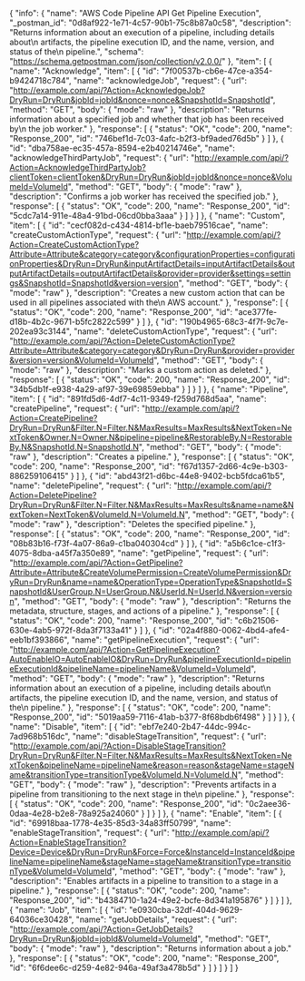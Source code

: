 {
  "info": {
    "name": "AWS Code Pipeline API Get Pipeline Execution",
    "_postman_id": "0d8af922-1e71-4c57-90b1-75c8b87a0c58",
    "description": "Returns information about an execution of a pipeline, including details about\n            artifacts, the pipeline execution ID, and the name, version, and status of the\n            pipeline.",
    "schema": "https://schema.getpostman.com/json/collection/v2.0.0/"
  },
  "item": [
    {
      "name": "Acknowledge",
      "item": [
        {
          "id": "7f00537b-cb6e-47ce-a354-b9424718c784",
          "name": "acknowledgeJob",
          "request": {
            "url": "http://example.com/api/?Action=AcknowledgeJob?DryRun=DryRun&jobId=jobId&nonce=nonce&SnapshotId=SnapshotId",
            "method": "GET",
            "body": {
              "mode": "raw"
            },
            "description": "Returns information about a specified job and whether that job has been received by\n            the job worker."
          },
          "response": [
            {
              "status": "OK",
              "code": 200,
              "name": "Response_200",
              "id": "746bef1d-7c03-4afc-b2f3-bf9aded76d5b"
            }
          ]
        },
        {
          "id": "dba758ae-ec35-457a-8594-e2b40214746e",
          "name": "acknowledgeThirdPartyJob",
          "request": {
            "url": "http://example.com/api/?Action=AcknowledgeThirdPartyJob?clientToken=clientToken&DryRun=DryRun&jobId=jobId&nonce=nonce&VolumeId=VolumeId",
            "method": "GET",
            "body": {
              "mode": "raw"
            },
            "description": "Confirms a job worker has received the specified job."
          },
          "response": [
            {
              "status": "OK",
              "code": 200,
              "name": "Response_200",
              "id": "5cdc7a14-911e-48a4-91bd-06cd0bba3aaa"
            }
          ]
        }
      ]
    },
    {
      "name": "Custom",
      "item": [
        {
          "id": "cecf082d-c434-4814-bf1e-baeb79516cae",
          "name": "createCustomActionType",
          "request": {
            "url": "http://example.com/api/?Action=CreateCustomActionType?Attribute=Attribute&category=category&configurationProperties=configurationProperties&DryRun=DryRun&inputArtifactDetails=inputArtifactDetails&outputArtifactDetails=outputArtifactDetails&provider=provider&settings=settings&SnapshotId=SnapshotId&version=version",
            "method": "GET",
            "body": {
              "mode": "raw"
            },
            "description": "Creates a new custom action that can be used in all pipelines associated with the\n            AWS account."
          },
          "response": [
            {
              "status": "OK",
              "code": 200,
              "name": "Response_200",
              "id": "ace377fe-d18b-4b2c-9671-b5fc2822c599"
            }
          ]
        },
        {
          "id": "190b4965-68c3-4f7f-9c7e-202ea93c3144",
          "name": "deleteCustomActionType",
          "request": {
            "url": "http://example.com/api/?Action=DeleteCustomActionType?Attribute=Attribute&category=category&DryRun=DryRun&provider=provider&version=version&VolumeId=VolumeId",
            "method": "GET",
            "body": {
              "mode": "raw"
            },
            "description": "Marks a custom action as deleted."
          },
          "response": [
            {
              "status": "OK",
              "code": 200,
              "name": "Response_200",
              "id": "34b5db1f-e938-4a29-af97-39e69859ebba"
            }
          ]
        }
      ]
    },
    {
      "name": "Pipeline",
      "item": [
        {
          "id": "891fd5d6-4df7-4c11-9349-f259d768d5aa",
          "name": "createPipeline",
          "request": {
            "url": "http://example.com/api/?Action=CreatePipeline?DryRun=DryRun&Filter.N=Filter.N&MaxResults=MaxResults&NextToken=NextToken&Owner.N=Owner.N&pipeline=pipeline&RestorableBy.N=RestorableBy.N&SnapshotId.N=SnapshotId.N",
            "method": "GET",
            "body": {
              "mode": "raw"
            },
            "description": "Creates a pipeline."
          },
          "response": [
            {
              "status": "OK",
              "code": 200,
              "name": "Response_200",
              "id": "f67d1357-2d66-4c9e-b303-886259106415"
            }
          ]
        },
        {
          "id": "abd43f21-d6bc-44e8-9402-bcb5fdca61b5",
          "name": "deletePipeline",
          "request": {
            "url": "http://example.com/api/?Action=DeletePipeline?DryRun=DryRun&Filter.N=Filter.N&MaxResults=MaxResults&name=name&NextToken=NextToken&VolumeId.N=VolumeId.N",
            "method": "GET",
            "body": {
              "mode": "raw"
            },
            "description": "Deletes the specified pipeline."
          },
          "response": [
            {
              "status": "OK",
              "code": 200,
              "name": "Response_200",
              "id": "08b83b16-f73f-4a07-86a9-c1ba040304cd"
            }
          ]
        },
        {
          "id": "a5b6c1ce-c1f3-4075-8dba-a45f7a350e89",
          "name": "getPipeline",
          "request": {
            "url": "http://example.com/api/?Action=GetPipeline?Attribute=Attribute&CreateVolumePermission=CreateVolumePermission&DryRun=DryRun&name=name&OperationType=OperationType&SnapshotId=SnapshotId&UserGroup.N=UserGroup.N&UserId.N=UserId.N&version=version",
            "method": "GET",
            "body": {
              "mode": "raw"
            },
            "description": "Returns the metadata, structure, stages, and actions of a pipeline."
          },
          "response": [
            {
              "status": "OK",
              "code": 200,
              "name": "Response_200",
              "id": "c6b21506-630e-4ab5-972f-8da3f7133a41"
            }
          ]
        },
        {
          "id": "02a4f880-0062-4bd4-afe4-eeb1bf393866",
          "name": "getPipelineExecution",
          "request": {
            "url": "http://example.com/api/?Action=GetPipelineExecution?AutoEnableIO=AutoEnableIO&DryRun=DryRun&pipelineExecutionId=pipelineExecutionId&pipelineName=pipelineName&VolumeId=VolumeId",
            "method": "GET",
            "body": {
              "mode": "raw"
            },
            "description": "Returns information about an execution of a pipeline, including details about\n            artifacts, the pipeline execution ID, and the name, version, and status of the\n            pipeline."
          },
          "response": [
            {
              "status": "OK",
              "code": 200,
              "name": "Response_200",
              "id": "5019aa59-7116-41ab-b377-8f68bdb6f498"
            }
          ]
        }
      ]
    },
    {
      "name": "Disable",
      "item": [
        {
          "id": "ebf7e240-2b47-44dc-994c-7ad968b516dc",
          "name": "disableStageTransition",
          "request": {
            "url": "http://example.com/api/?Action=DisableStageTransition?DryRun=DryRun&Filter.N=Filter.N&MaxResults=MaxResults&NextToken=NextToken&pipelineName=pipelineName&reason=reason&stageName=stageName&transitionType=transitionType&VolumeId.N=VolumeId.N",
            "method": "GET",
            "body": {
              "mode": "raw"
            },
            "description": "Prevents artifacts in a pipeline from transitioning to the next stage in the\n            pipeline."
          },
          "response": [
            {
              "status": "OK",
              "code": 200,
              "name": "Response_200",
              "id": "0c2aee36-0daa-4e28-b2e8-78a925a24060"
            }
          ]
        }
      ]
    },
    {
      "name": "Enable",
      "item": [
        {
          "id": "69918baa-1778-4e35-85d3-34a83ff50799",
          "name": "enableStageTransition",
          "request": {
            "url": "http://example.com/api/?Action=EnableStageTransition?Device=Device&DryRun=DryRun&Force=Force&InstanceId=InstanceId&pipelineName=pipelineName&stageName=stageName&transitionType=transitionType&VolumeId=VolumeId",
            "method": "GET",
            "body": {
              "mode": "raw"
            },
            "description": "Enables artifacts in a pipeline to transition to a stage in a pipeline."
          },
          "response": [
            {
              "status": "OK",
              "code": 200,
              "name": "Response_200",
              "id": "b4384710-1a24-49e2-bcfe-8d341a195876"
            }
          ]
        }
      ]
    },
    {
      "name": "Job",
      "item": [
        {
          "id": "e0930cba-32df-404d-9629-64036ce30428",
          "name": "getJobDetails",
          "request": {
            "url": "http://example.com/api/?Action=GetJobDetails?DryRun=DryRun&jobId=jobId&VolumeId=VolumeId",
            "method": "GET",
            "body": {
              "mode": "raw"
            },
            "description": "Returns information about a job."
          },
          "response": [
            {
              "status": "OK",
              "code": 200,
              "name": "Response_200",
              "id": "6f6dee6c-d259-4e82-946a-49af3a478b5d"
            }
          ]
        }
      ]
    }
  ]
}